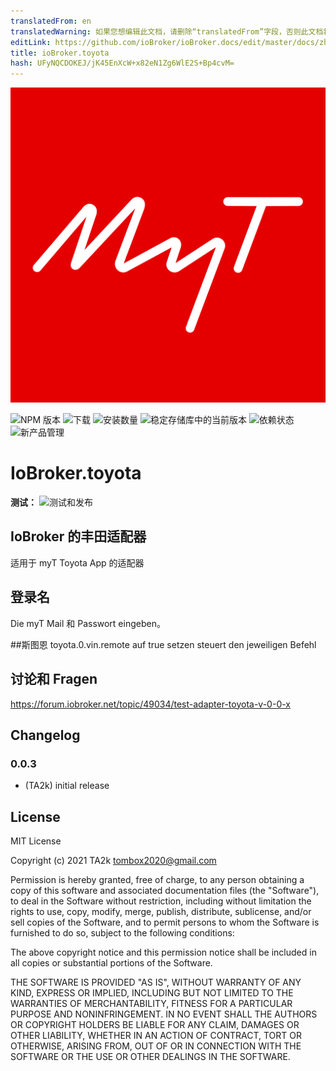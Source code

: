 ```yaml
---
translatedFrom: en
translatedWarning: 如果您想编辑此文档，请删除“translatedFrom”字段，否则此文档将再次自动翻译
editLink: https://github.com/ioBroker/ioBroker.docs/edit/master/docs/zh-cn/adapterref/iobroker.toyota/README.md
title: ioBroker.toyota
hash: UFyNQCDOKEJ/jK45EnXcW+x82eN1Zg6WlE2S+Bp4cvM=
---
```

![标识](../../../en/adapterref/iobroker.toyota/admin/toyota.png)

![NPM 版本](https://img.shields.io/npm/v/iobroker.toyota.svg)
![下载](https://img.shields.io/npm/dm/iobroker.toyota.svg)
![安装数量](https://iobroker.live/badges/toyota-installed.svg)
![稳定存储库中的当前版本](https://iobroker.live/badges/toyota-stable.svg)
![依赖状态](https://img.shields.io/david/TA2k/iobroker.toyota.svg)
![新产品管理](https://nodei.co/npm/iobroker.toyota.png?downloads=true)

# IoBroker.toyota
**测试：** ![测试和发布](https://github.com/TA2k/ioBroker.toyota/workflows/Test%20and%20Release/badge.svg)

## IoBroker 的丰田适配器
适用于 myT Toyota App 的适配器

## 登录名
Die myT Mail 和 Passwort eingeben。

##斯图恩
toyota.0.vin.remote auf true setzen steuert den jeweiligen Befehl

## 讨论和 Fragen
<https://forum.iobroker.net/topic/49034/test-adapter-toyota-v-0-0-x>

## Changelog

### 0.0.3

* (TA2k) initial release

## License

MIT License

Copyright (c) 2021 TA2k <tombox2020@gmail.com>

Permission is hereby granted, free of charge, to any person obtaining a copy
of this software and associated documentation files (the "Software"), to deal
in the Software without restriction, including without limitation the rights
to use, copy, modify, merge, publish, distribute, sublicense, and/or sell
copies of the Software, and to permit persons to whom the Software is
furnished to do so, subject to the following conditions:

The above copyright notice and this permission notice shall be included in all
copies or substantial portions of the Software.

THE SOFTWARE IS PROVIDED "AS IS", WITHOUT WARRANTY OF ANY KIND, EXPRESS OR
IMPLIED, INCLUDING BUT NOT LIMITED TO THE WARRANTIES OF MERCHANTABILITY,
FITNESS FOR A PARTICULAR PURPOSE AND NONINFRINGEMENT. IN NO EVENT SHALL THE
AUTHORS OR COPYRIGHT HOLDERS BE LIABLE FOR ANY CLAIM, DAMAGES OR OTHER
LIABILITY, WHETHER IN AN ACTION OF CONTRACT, TORT OR OTHERWISE, ARISING FROM,
OUT OF OR IN CONNECTION WITH THE SOFTWARE OR THE USE OR OTHER DEALINGS IN THE
SOFTWARE.